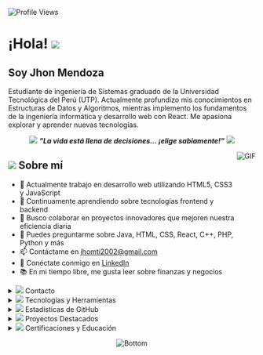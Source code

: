 ![Profile Views](https://komarev.com/ghpvc/?username=JHOMT)

# ¡Hola! <img src="https://media.giphy.com/media/hVa6t0WpoDOk7Pxb7l/giphy.gif" width="50">

## Soy Jhon Mendoza

Estudiante de ingeniería de Sistemas graduado de la Universidad Tecnológica del Perú (UTP). Actualmente profundizo mis conocimientos en Estructuras de Datos y Algoritmos, mientras implemento los fundamentos de la ingeniería informática y desarrollo web con React. Me apasiona explorar y aprender nuevas tecnologías.

<p align="center">
<img src="https://media.giphy.com/media/gH3LO09IOiZIqePwv9/giphy.gif" width="50"/> <b><i align="center">"La vida está llena de decisiones... ¡elige sabiamente!"</i></b> <img src="https://media.giphy.com/media/qjqUcgIyRjsl2/giphy.gif" width="50"/>
</p>

<img align="right" alt="GIF" height="160px" src="https://media.giphy.com/media/Ah3zHH7hvsSB2/giphy.gif"/>

## <img src="https://media.giphy.com/media/iY8CRBdQXODJSCERIr/giphy.gif" width="30px"> Sobre mí

- 🔭 Actualmente trabajo en desarrollo web utilizando HTML5, CSS3 y JavaScript
- 🌱 Continuamente aprendiendo sobre tecnologías frontend y backend
- 🤝 Busco colaborar en proyectos innovadores que mejoren nuestra eficiencia diaria
- 💬 Puedes preguntarme sobre Java, HTML, CSS, React, C++, PHP, Python y más
- 📫 Contáctame en [jhomti2002@gmail.com](mailto:jhomti2002@gmail.com)
- 💼 Conéctate conmigo en [LinkedIn](https://www.linkedin.com/in/jhomt/)
- 📚 En mi tiempo libre, me gusta leer sobre finanzas y negocios

<!-- Información de contacto -->
<details>
 <summary><img src="https://media.giphy.com/media/iY8CRBdQXODJSCERIr/giphy.gif" width="30px"> Contacto</summary>
<div>
  <samp>
    <h2 align="center">Puedes encontrarme en:</h2>
    <p align="center">
      <a href="https://www.linkedin.com/in/jhomt/" target="_blank"><img align="center"
         src="https://img.shields.io/badge/linkedin-%231DA1F2.svg?style=for-the-badge&logo=linkedin&logoColor=white"
         alt="LinkedIn" height="30"/></a>
      <a href="https://web.facebook.com/jhoncleiver.mendozatiquillahuanca/" target="_blank"><img align="center"
         src="https://img.shields.io/badge/facebook-4267B2.svg?style=for-the-badge&logo=facebook&logoColor=white"
         alt="Facebook" height="30"/></a>
      <a href="mailto:jhomti2002@gmail.com" target="_blank"><img align="center"
         src="https://img.shields.io/badge/gmail-EA4335.svg?style=for-the-badge&logo=gmail&logoColor=white"
         alt="Gmail" height="30"/></a>
    </p>
  </samp>
</div>
</details>

<!-- Tecnologías y herramientas -->
<details>
 <summary><img src="https://media.giphy.com/media/iY8CRBdQXODJSCERIr/giphy.gif" width="30px"> Tecnologías y Herramientas</summary>
 <div>
 <samp>
<p align="center">
  <img src="https://raw.githubusercontent.com/devicons/devicon/master/icons/html5/html5-original-wordmark.svg" alt="html" style="vertical-align:top; margin:4px" width="50" height="50">
  <img src="https://raw.githubusercontent.com/devicons/devicon/master/icons/css3/css3-original-wordmark.svg" alt="css3" style="vertical-align:top; margin:4px" width="50" height="50">
  <img src="https://raw.githubusercontent.com/devicons/devicon/master/icons/javascript/javascript-original.svg" alt="js" style="vertical-align:top; margin:4px" width="50" height="50">
  <img src="https://raw.githubusercontent.com/devicons/devicon/master/icons/python/python-original-wordmark.svg" alt="python" style="vertical-align:top; margin:4px" width="50" height="50">
  <img src="https://raw.githubusercontent.com/devicons/devicon/master/icons/java/java-original-wordmark.svg" alt="java" style="vertical-align:top; margin:4px" width="50" height="50">
  <img src="https://raw.githubusercontent.com/devicons/devicon/master/icons/react/react-original-wordmark.svg" alt="react" style="vertical-align:top; margin:4px" width="50" height="50">
  <img src="https://raw.githubusercontent.com/devicons/devicon/master/icons/nodejs/nodejs-original-wordmark.svg" alt="node" style="vertical-align:top; margin:4px" width="50" height="50">
  <img src="https://raw.githubusercontent.com/devicons/devicon/master/icons/bootstrap/bootstrap-plain-wordmark.svg" alt="bootstrap" style="vertical-align:top; margin:4px" width="50" height="50">
  <img src="https://raw.githubusercontent.com/devicons/devicon/master/icons/express/express-original-wordmark.svg" alt="express" style="vertical-align:top; margin:4px" width="50" height="50">
  <img src="https://raw.githubusercontent.com/devicons/devicon/master/icons/mongodb/mongodb-original-wordmark.svg" alt="mongodb" style="vertical-align:top; margin:4px" width="50" height="50">
  <img src="https://raw.githubusercontent.com/devicons/devicon/master/icons/go/go-original-wordmark.svg" alt="go" style="vertical-align:top; margin:4px" width="50" height="50">
  <img src="https://raw.githubusercontent.com/devicons/devicon/master/icons/postgresql/postgresql-original-wordmark.svg" alt="postgres" style="vertical-align:top; margin:4px" width="50" height="50">
  <img src="https://raw.githubusercontent.com/devicons/devicon/master/icons/jetbrains/jetbrains-original.svg" alt="jetbrains" style="vertical-align:top; margin:4px" width="50" height="50">
  <img src="https://raw.githubusercontent.com/devicons/devicon/master/icons/postman/postman-original-wordmark.svg" alt="postman" style="vertical-align:top; margin:4px" width="50" height="50">
</p>
 </samp>
 </div>
 </details>

<!-- Estadísticas de GitHub -->
<details>
<summary><img src="https://media.giphy.com/media/iY8CRBdQXODJSCERIr/giphy.gif" width="30px"> Estadísticas de GitHub</summary>
<div>
<p>
  <p align="center">
   <img src="https://media.giphy.com/media/W5eoZHPpUx9sapR0eu/giphy.gif" width="30px" alt="Git"/>&nbsp;<i><b>Actividad en Git</b></i></p>

  <p align="center">
   <img src="https://github-readme-stats.vercel.app/api?username=JHOMT&count_private=true&show_icons=true&theme=radical" alt="Estadísticas de GitHub"/>
  </p>

  <p align="center">
   <img src="https://github-readme-stats.vercel.app/api/top-langs/?username=JHOMT&layout=compact&theme=radical" alt="Lenguajes más usados"/>
  </p>

  <p align="center">
   <img src="https://github-profile-trophy.vercel.app/?username=JHOMT&theme=onedark&row=1&column=7" alt="Trofeos"/>
  </p>

  <p align="center">
   <img src="https://github-readme-streak-stats.herokuapp.com/?user=JHOMT&theme=dark" alt="Racha de contribuciones"/>
  </p>

<h3 align="center">Resumen de Actividad</h3>
  <p align="center">
   <img src="https://github-profile-summary-cards.vercel.app/api/cards/profile-details?username=JHOMT&theme=monokai" alt="Resumen de perfil"/>
  </p>
 </div>
 </details>

<!-- Proyectos Destacados -->
<details>
<summary><img src="https://media.giphy.com/media/iY8CRBdQXODJSCERIr/giphy.gif" width="30px"> Proyectos Destacados</summary>
<div>
  <samp>
    <h2 align="center">Mis mejores trabajos</h2>
      <p align="center">
        <a href="https://corporacionsteelforja.com.pe/">
          <img src="./img/CORPORATION_STEEL_FORJA.png" alt="Proyecto Steel Forja" />
        </a>
        <a href="https://jhomt.github.io/EscuelaOperadores/">
          <img src="./img/MINER_RIBO_SCHOOL.png" alt="Proyecto Miner Ribo" />
        </a>
      </p>
  </samp>
</div>
</details>

<!-- Certificaciones -->
<details>
<summary><img src="https://media.giphy.com/media/iY8CRBdQXODJSCERIr/giphy.gif" width="30px"> Certificaciones y Educación</summary>
<div>
  <samp>
    <h2 align="center">Formación y Logros</h2>
    <p align="center">
      🎓 Ingeniería de Sistemas - Universidad Tecnológica del Perú (UTP)<br>
      📜 Certificación en Desarrollo Web - FreeCodeCamp<br>
      📜 Certificación en Java - Oracle<br>
      📜 Certificación en Scrum - Scrum Alliance
    </p>
  </samp>
</div>
</details>

<p align="center">
  <img src="https://raw.githubusercontent.com/bornmay/bornmay/Update/svg/Bottom.svg" alt="Bottom"/>
</p>